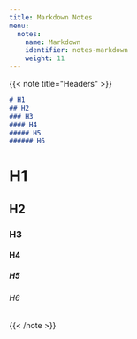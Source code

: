 ```yaml
---
title: Markdown Notes
menu:
  notes:
    name: Markdown
    identifier: notes-markdown
    weight: 11
---
```


{{< note title="Headers" >}}
```markdown
# H1
## H2
### H3
#### H4
##### H5
###### H6

```

# H1
## H2
### H3
#### H4
##### H5
###### H6
{{< /note >}}

